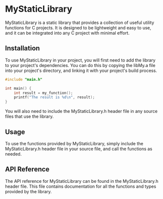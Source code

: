 # **MyStaticLibrary**

MyStaticLibrary is a static library that provides a collection of useful utility functions for C projects. It is designed to be lightweight and easy to use, and it can be integrated into any C project with minimal effort.

## **Installation**

To use MyStaticLibrary in your project, you will first need to add the library to your project's dependencies. You can do this by copying the libMy.a file into your project's directory, and linking it with your project's build process.
```C
#include "main.h"

int main() {
    int result = my_function();
    printf("The result is %d\n", result);
}
```
You will also need to include the MyStaticLibrary.h header file in any source files that use the library.

## **Usage**

To use the functions provided by MyStaticLibrary, simply include the MyStaticLibrary.h header file in your source file, and call the functions as needed.

## **API Reference**

The API reference for MyStaticLibrary can be found in the MyStaticLibrary.h header file. This file contains documentation for all the functions and types provided by the library.

